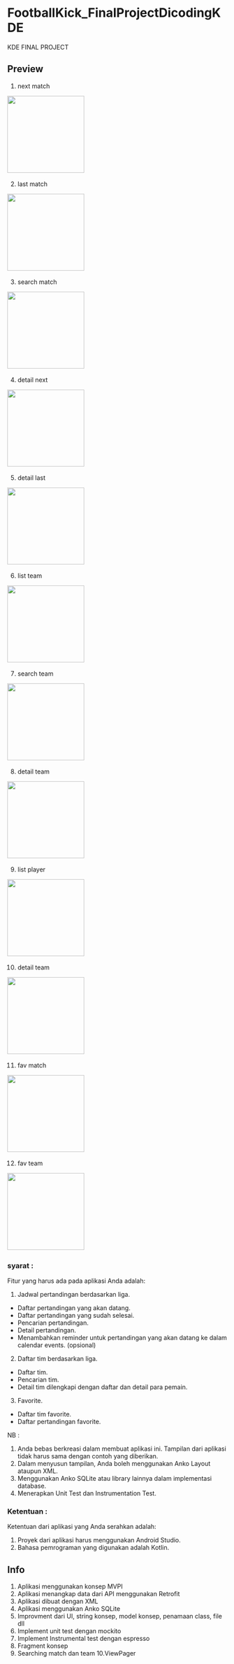 # FootballKick_FinalProjectDicodingKDE
KDE FINAL PROJECT

## Preview
1. next match

<img src="https://github.com/alzaichsank/FootballKick_FinalProjectDicodingKDE/blob/master/preview/1_next.PNG" width=176/>&nbsp; 


2. last match

<img src="https://github.com/alzaichsank/FootballKick_FinalProjectDicodingKDE/blob/master/preview/2_last.PNG" width=176/>&nbsp;


3. search match

<img src="https://github.com/alzaichsank/FootballKick_FinalProjectDicodingKDE/blob/master/preview/3_search_match.PNG" width=176/>&nbsp;


4. detail next

<img src="https://github.com/alzaichsank/FootballKick_FinalProjectDicodingKDE/blob/master/preview/4_detail_next.PNG" width=176/>&nbsp;


5. detail last

<img src="https://github.com/alzaichsank/FootballKick_FinalProjectDicodingKDE/blob/master/preview/5_detail_last.PNG" width=176/>&nbsp;


6. list team

<img src="https://github.com/alzaichsank/FootballKick_FinalProjectDicodingKDE/blob/master/preview/6_list_team.PNG" width=176/>&nbsp;


7. search team

<img src="https://github.com/alzaichsank/FootballKick_FinalProjectDicodingKDE/blob/master/preview/7_seach_team.PNG" width=176/>&nbsp;


8. detail team

<img src="https://github.com/alzaichsank/FootballKick_FinalProjectDicodingKDE/blob/master/preview/8_detail_team.PNG" width=176/>&nbsp;


9. list player

<img src="https://github.com/alzaichsank/FootballKick_FinalProjectDicodingKDE/blob/master/preview/9_list_player.PNG" width=176/>&nbsp;


10. detail team

<img src="https://github.com/alzaichsank/FootballKick_FinalProjectDicodingKDE/blob/master/preview/10_detail_team.PNG" width=176/>&nbsp;


11. fav match

<img src="https://github.com/alzaichsank/FootballKick_FinalProjectDicodingKDE/blob/master/preview/11_fav_matches.PNG" width=176/>&nbsp;


12. fav team

<img src="https://github.com/alzaichsank/FootballKick_FinalProjectDicodingKDE/blob/master/preview/12_fav_teams.PNG" width=176/>&nbsp;


### syarat :
Fitur yang harus ada pada aplikasi Anda adalah:
1. Jadwal pertandingan berdasarkan liga.
 - Daftar pertandingan yang akan datang.
 - Daftar pertandingan yang sudah selesai.
 - Pencarian pertandingan.
 - Detail pertandingan.
 - Menambahkan reminder untuk pertandingan yang akan datang ke dalam calendar events. (opsional)

2. Daftar tim berdasarkan liga.
 - Daftar tim.
 - Pencarian tim.
 - Detail tim dilengkapi dengan daftar dan detail para pemain.

3. Favorite.
 - Daftar tim favorite.
 - Daftar pertandingan favorite.


NB : 
1. Anda bebas berkreasi dalam membuat aplikasi ini. Tampilan dari aplikasi tidak harus sama dengan contoh yang diberikan.
2. Dalam menyusun tampilan, Anda boleh menggunakan Anko Layout ataupun XML.
3. Menggunakan Anko SQLite atau library lainnya dalam implementasi database.
4. Menerapkan Unit Test dan Instrumentation Test.



### Ketentuan :

Ketentuan dari aplikasi yang Anda serahkan adalah:

1. Proyek dari aplikasi harus menggunakan Android Studio.
2. Bahasa pemrograman yang digunakan adalah Kotlin.

## Info ##
1. Aplikasi menggunakan konsep MVPI
2. Aplikasi menangkap data dari API menggunakan Retrofit
3. Aplikasi dibuat dengan XML
4. Aplikasi menggunakan Anko SQLite
5. Improvment dari UI, string konsep, model konsep, penamaan class, file dll
6. Implement unit test dengan mockito 
7. Implement Instrumental test dengan espresso
8. Fragment konsep
9. Searching match dan team
10.ViewPager  

